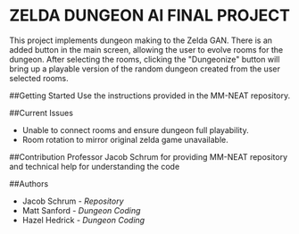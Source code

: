 # ZELDA DUNGEON AI FINAL PROJECT
This project implements dungeon making to the Zelda GAN. There is an added button in the main screen, allowing the user to evolve rooms for the dungeon. After selecting the rooms, clicking the "Dungeonize" button will bring up a playable version of the random dungeon created from the user selected rooms.

##Getting Started
Use the instructions provided in the MM-NEAT repository.

##Current Issues
* Unable to connect rooms and ensure dungeon full playability.
* Room rotation to mirror original zelda game unavailable.

##Contribution
Professor Jacob Schrum for providing MM-NEAT repository and technical help for understanding the code

##Authors
* Jacob Schrum - *Repository*
* Matt Sanford - *Dungeon Coding*
* Hazel Hedrick - *Dungeon Coding*